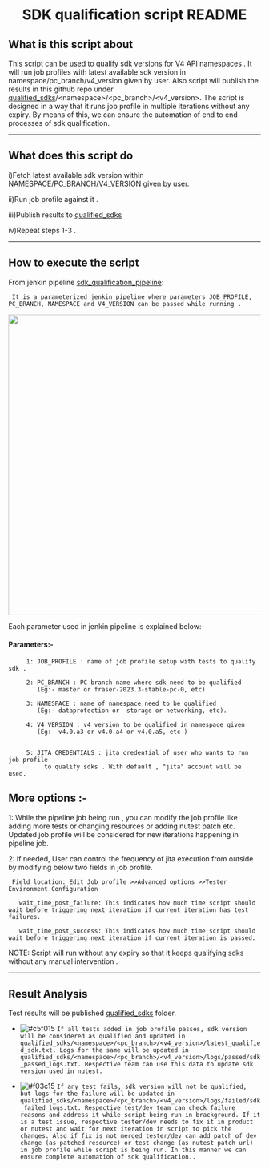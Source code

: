 

<h1 align="center">SDK qualification script README
</h1>

<h2>What is this script about</h2>

This script can be used to qualify sdk versions for V4 API namespaces .  It will run job profiles with latest available sdk version in namespace/pc_branch/v4_version given by user. Also script will publish the results in this github repo under [qualified_sdks]([https://github.com/raeesulgit/ntnx_v4_sdk_qualification/tree/main/qualified_sdks](https://github.com/raeesulasaad/ntnx_v4_sdk_qualification/tree/main/qualified_sdks/))/<namespace>/<pc_branch>/<v4_version>. The script is designed in a way that it runs job profile in multiple iterations without any expiry. By means of this, we can ensure the automation of end to end processes of sdk qualification.

---


<h2>What does this script do  </h2>

i)Fetch latest available sdk version within NAMESPACE/PC_BRANCH/V4_VERSION given by user.

ii)Run job profile against it .

iii)Publish results to [qualified_sdks]([https://github.com/raeesulgit/ntnx_v4_sdk_qualification/tree/main/qualified_sdks](https://github.com/raeesulasaad/ntnx_v4_sdk_qualification/tree/main/qualified_sdks/))

iv)Repeat steps 1-3 .



---

<h2>How to execute the script</h2>

From jenkin pipeline [sdk_qualification_pipeline](https://phx-p10y-jenkins-harbinger-prod-6.p10y.eng.nutanix.com/job/sdk_qualification/build?delay=0):
   ```
    It is a parameterized jenkin pipeline where parameters JOB_PROFILE, PC_BRANCH, NAMESPACE and V4_VERSION can be passed while running .

   ```

 <img src="https://github.com/raeesulgit/ntnx_v4_sdk_qualification/blob/1e4e9956a3e766422314bed6f3e75bcb8e305310/src/params.png" width="800" height="600">
  
  
  Each parameter used in jenkin pipeline is explained below:-

   <h4>Parameters:- </h4>

         1: JOB_PROFILE : name of job profile setup with tests to qualify sdk .

         2: PC_BRANCH : PC branch name where sdk need to be qualified
            (Eg:- master or fraser-2023.3-stable-pc-0, etc)
  
         3: NAMESPACE : name of namespace need to be qualified
            (Eg:- dataprotection or  storage or networking, etc).
       
         4: V4_VERSION : v4 version to be qualified in namespace given
            (Eg:- v4.0.a3 or v4.0.a4 or v4.0.a5, etc )

    
         5: JITA_CREDENTIALS : jita credential of user who wants to run job profile
              to qualify sdks . With default , "jita" account will be used.

  


<h2>More options :- </h2>

1: While the pipeline job being run , you can modify the job profile like adding more tests or changing resources or adding nutest patch etc.
   Updated job profile will be considered for new iterations happening in pipeline job. 

2: If needed, User can control the frequency of jita execution from outside by modifying below two fields in job profile. 

```
 Field location: Edit Job profile >>Advanced options >>Tester Environment Configuration

   wait_time_post_failure: This indicates how much time script should wait before triggering next iteration if current iteration has test failures. 

   wait_time_post_success: This indicates how much time script should wait before triggering next iteration if current iteration is passed.
```

NOTE:  Script will run without any expiry so that it keeps qualifying sdks without any manual intervention .

---

<h2>Result Analysis</h2>

Test results will be published  [qualified_sdks](https://github.com/raeesulgit/ntnx_v4_sdk_qualification/tree/main/qualified_sdks) folder.

-  ![#c5f015](https://placehold.co/15x15/c5f015/c5f015.png) `If all tests added in job profile passes, sdk version will be considered as qualified and updated in qualified_sdks/<namespace>/<pc_branch>/<v4_version>/latest_qualified_sdk.txt. Logs for the same will be updated in qualified_sdks/<namespace>/<pc_branch>/<v4_version>/logs/passed/sdk_passed_logs.txt. Respective team can use this data to update sdk version used in nutest.`

- ![#f03c15](https://placehold.co/15x15/f03c15/f03c15.png) `If any test fails, sdk version will not be qualified, but logs for the failure will be updated in  qualified_sdks/<namespace>/<pc_branch>/<v4_version>/logs/failed/sdk_failed_logs.txt. Respective test/dev team can check failure reasons and address it while script being run in brackground. If it is a test issue, respective tester/dev needs to fix it in product or nutest and wait for next iteration in script to pick the changes. Also if fix is not merged tester/dev can add patch of dev change (as patched resource) or test change (as nutest patch url) in job profile while script is being run. In this manner we can ensure complete automation of sdk qualification..`
